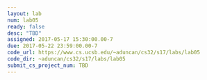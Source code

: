 ```yaml
---
layout: lab
num: lab05
ready: false
desc: "TBD"
assigned: 2017-05-17 15:30:00.00-7
due: 2017-05-22 23:59:00.00-7
code_url: https://www.cs.ucsb.edu/~aduncan/cs32/s17/labs/lab05
code_dir: ~aduncan/cs32/s17/labs/lab05
submit_cs_project_num: TBD
---
```


<div style='display:none'>
https://ucsb-cs32-s17.github.io/lab/lab05/
</div>
